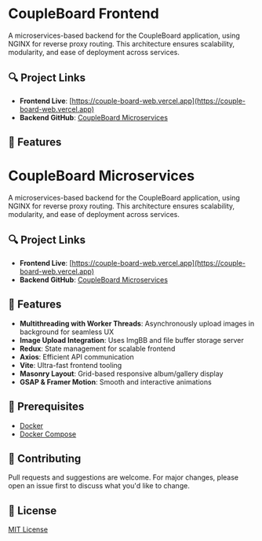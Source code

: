 # CoupleBoard Frontend

A microservices-based backend for the CoupleBoard application, using NGINX for reverse proxy routing. This architecture ensures scalability, modularity, and ease of deployment across services.

## 🔍 Project Links

- **Frontend Live**: [https://couple-board-web.vercel.app](https://couple-board-web.vercel.app)
- **Backend GitHub**: [CoupleBoard Microservices](https://github.com/Amon20044/CoupleBoard-microservices)

## 🚀 Features

# CoupleBoard Microservices

A microservices-based backend for the CoupleBoard application, using NGINX for reverse proxy routing. This architecture ensures scalability, modularity, and ease of deployment across services.

## 🔍 Project Links

- **Frontend Live**: [https://couple-board-web.vercel.app](https://couple-board-web.vercel.app)
- **Backend GitHub**: [CoupleBoard Microservices](https://github.com/Amon20044/CoupleBoard-microservices)

## 🚀 Features

- **Multithreading with Worker Threads**: Asynchronously upload images in background for seamless UX
- **Image Upload Integration**: Uses ImgBB and file buffer storage server
- **Redux**: State management for scalable frontend
- **Axios**: Efficient API communication
- **Vite**: Ultra-fast frontend tooling
- **Masonry Layout**: Grid-based responsive album/gallery display
- **GSAP & Framer Motion**: Smooth and interactive animations

## 🚪 Prerequisites

- [Docker](https://www.docker.com/)
- [Docker Compose](https://docs.docker.com/compose/)

## 👤 Contributing

Pull requests and suggestions are welcome. For major changes, please open an issue first to discuss what you'd like to change.

## 📄 License

[MIT License](LICENSE)

